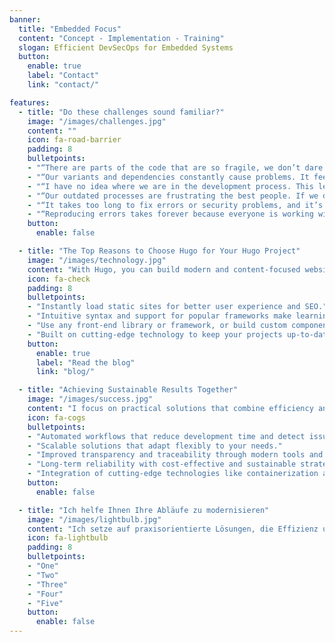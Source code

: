 ```yaml
---
banner:
  title: "Embedded Focus"
  content: "Concept - Implementation - Training"
  slogan: Efficient DevSecOps for Embedded Systems
  button:
    enable: true
    label: "Contact"
    link: "contact/"

features:
  - title: "Do these challenges sound familiar?"
    image: "/images/challenges.jpg"
    content: ""
    icon: fa-road-barrier
    padding: 8
    bulletpoints:
    - "“There are parts of the code that are so fragile, we don’t dare to touch them.”"
    - "“Our variants and dependencies constantly cause problems. It feels like we’re fixing more issues than we are developing.”"
    - "“I have no idea where we are in the development process. This leads to misunderstandings and shows that we urgently need more structure and clarity.”"
    - "“Our outdated processes are frustrating the best people. If we don’t modernize, we’ll lose know-how and innovation power.”"
    - "“It takes too long to fix errors or security problems, and it’s damaging our reputation.”"
    - "“Reproducing errors takes forever because everyone is working with slightly different setups.”"
    button:
      enable: false

  - title: "The Top Reasons to Choose Hugo for Your Hugo Project"
    image: "/images/technology.jpg"
    content: "With Hugo, you can build modern and content-focused websites without sacrificing performance or ease of use."
    icon: fa-check
    padding: 8
    bulletpoints:
    - "Instantly load static sites for better user experience and SEO."
    - "Intuitive syntax and support for popular frameworks make learning and using Hugo a breeze."
    - "Use any front-end library or framework, or build custom components, for any project size."
    - "Built on cutting-edge technology to keep your projects up-to-date with the latest web standards."
    button:
      enable: true
      label: "Read the blog"
      link: "blog/"

  - title: "Achieving Sustainable Results Together"
    image: "/images/success.jpg"
    content: "I focus on practical solutions that combine efficiency and sustainability to optimize your development process for the long term. With my expertise and the right tools, I create a solid foundation for stable and future-proof outcomes."
    icon: fa-cogs
    bulletpoints:
    - "Automated workflows that reduce development time and detect issues early."
    - "Scalable solutions that adapt flexibly to your needs."
    - "Improved transparency and traceability through modern tools and processes."
    - "Long-term reliability with cost-effective and sustainable strategies."
    - "Integration of cutting-edge technologies like containerization and GitOps."
    button:
      enable: false

  - title: "Ich helfe Ihnen Ihre Abläufe zu modernisieren"
    image: "/images/lightbulb.jpg"
    content: "Ich setze auf praxisorientierte Lösungen, die Effizienz und Nachhaltigkeit vereinen, um Ihren Entwicklungsprozess langfristig zu optimieren. Mit meiner Erfahrung und den passenden Werkzeugen schaffe ich eine Grundlage für stabile und zukunftssichere Ergebnisse."
    icon: fa-lightbulb
    padding: 8
    bulletpoints:
    - "One"
    - "Two"
    - "Three"
    - "Four"
    - "Five"
    button:
      enable: false
---
```

